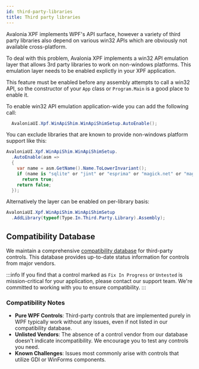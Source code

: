 ```yaml
---
id: third-party-libraries
title: Third party libraries
---
```


Avalonia XPF implements WPF's API surface, however a variety of third party libraries also depend on various win32 APIs which are obviously not available cross-platform.

To deal with this problem, Avalonia XPF implements a win32 API emulation layer that allows 3rd party libraries to work on non-windows platforms. This emulation layer needs to be enabled explictly in your XPF application.

This feature must be enabled before any assembly attempts to call a win32 API, so the constructor of your `App` class or `Program.Main` is a good place to enable it.

To enable win32 API emulation application-wide you can add the following call:

```cs
  AvaloniaUI.Xpf.WinApiShim.WinApiShimSetup.AutoEnable();
```

You can exclude libraries that are known to provide non-windows platform support like this:

```cs
AvaloniaUI.Xpf.WinApiShim.WinApiShimSetup.
  .AutoEnable(asm =>
  {
    var name = asm.GetName().Name.ToLowerInvariant();
    if (name is "sqlite" or "jint" or "esprima" or "magick.net" or "magick.net.core")
      return true;
    return false;
  });
```

Alternatively the layer can be enabled on per-library basis:

```cs
AvaloniaUI.Xpf.WinApiShim.WinApiShimSetup
  .AddLibrary(typeof(Type.In.Third.Party.Library).Assembly);
```

## Compatibility Database

We maintain a comprehensive [compatibility database](avaloniaui.net/xpf/packages) for third-party controls. This database provides up-to-date status information for controls from major vendors.

:::info 
If you find that a control marked as `Fix In Progress` or `Untested` is mission-critical for your application, please contact our support team. We're committed to working with you to ensure compatibility.
:::

### Compatibility Notes

* **Pure WPF Controls**: Third-party controls that are implemented purely in WPF typically work without any issues, even if not listed in our compatibility database.
* **Unlisted Vendors**: The absence of a control vendor from our database doesn't indicate incompatibility. We encourage you to test any controls you need.
* **Known Challenges**: Issues most commonly arise with controls that utilize GDI or WinForms components. 
  
